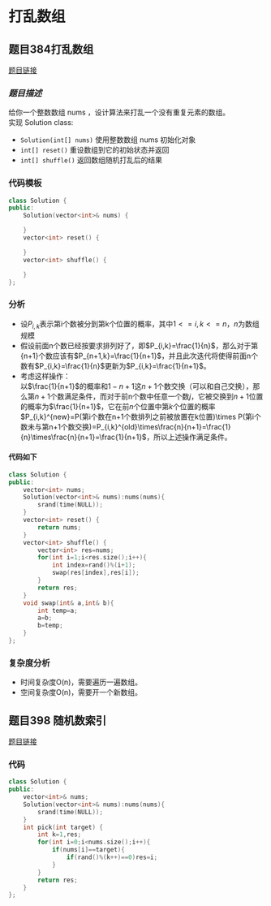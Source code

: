# **打乱数组**
## **题目384打乱数组**
[题目链接](https://leetcode-cn.com/problems/shuffle-an-array/)
### ***题目描述***
给你一个整数数组 nums ，设计算法来打乱一个没有重复元素的数组。  
实现 Solution class: 
- `Solution(int[] nums)` 使用整数数组 nums 初始化对象
- `int[] reset()` 重设数组到它的初始状态并返回
- `int[] shuffle()` 返回数组随机打乱后的结果
### **代码模板**
```C++
class Solution {
public:
    Solution(vector<int>& nums) {

    }
    vector<int> reset() {

    }
    vector<int> shuffle() {

    }
};
```
### **分析**
- 设$P_{i,k}$表示第i个数被分到第k个位置的概率，其中$1<=i,k<=n$，$n$为数组规模
- 假设前面n个数已经按要求排列好了，即$P_{i,k}=\frac{1}{n}$，那么对于第{n+1}个数应该有$P_{n+1,k}=\frac{1}{n+1}$，并且此次迭代将使得前面n个数有$P_{i,k}=\frac{1}{n}$更新为$P_{i,k}=\frac{1}{n+1}$。
- 考虑这样操作：  
以$\frac{1}{n+1}$的概率和$1-n+1$这$n+1$个数交换（可以和自己交换），那么第$n+1$个数满足条件，而对于前n个数中任意一个数$j$，它被交换到$n+1$位置的概率为$\frac{1}{n+1}$，它在前$n$个位置中第$k$个位置的概率$P_{i,k}^{new}=P(第i个数在n+1个数排列之前被放置在k位置)\times P(第i个数未与第n+1个数交换)=P_{i,k}^{old}\times\frac{n}{n+1}=\frac{1}{n}\times\frac{n}{n+1}=\frac{1}{n+1}$，所以上述操作满足条件。
#### **代码如下**
```C++
class Solution {
public:
    vector<int> nums;
    Solution(vector<int>& nums):nums(nums){
        srand(time(NULL));
    }
    vector<int> reset() {
        return nums;
    }
    vector<int> shuffle() {
        vector<int> res=nums;
        for(int i=1;i<res.size();i++){
            int index=rand()%(i+1);
            swap(res[index],res[i]);
        }
        return res;
    }
    void swap(int& a,int& b){
        int temp=a;
        a=b;
        b=temp;
    }
};
```
### **复杂度分析**
- 时间复杂度O(n)，需要遍历一遍数组。
- 空间复杂度O(n)，需要开一个新数组。  
## **题目398 随机数索引**
[题目链接](https://leetcode-cn.com/problems/random-pick-index/)
### **代码**
```C++
class Solution {
public:
    vector<int>& nums;
    Solution(vector<int>& nums):nums(nums){
        srand(time(NULL));
    }
    int pick(int target) {
        int k=1,res;
        for(int i=0;i<nums.size();i++){
            if(nums[i]==target){
                if(rand()%(k++)==0)res=i;
            }
        }
        return res;
    }
};
```
